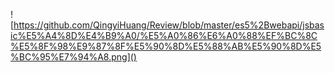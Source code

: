 ![https://github.com/QingyiHuang/Review/blob/master/es5%2Bwebapi/jsbasic%E5%A4%8D%E4%B9%A0/%E5%A0%86%E6%A0%88%EF%BC%8C%E5%8F%98%E9%87%8F%E5%90%8D%E5%88%AB%E5%90%8D%E5%BC%95%E7%94%A8.png]()